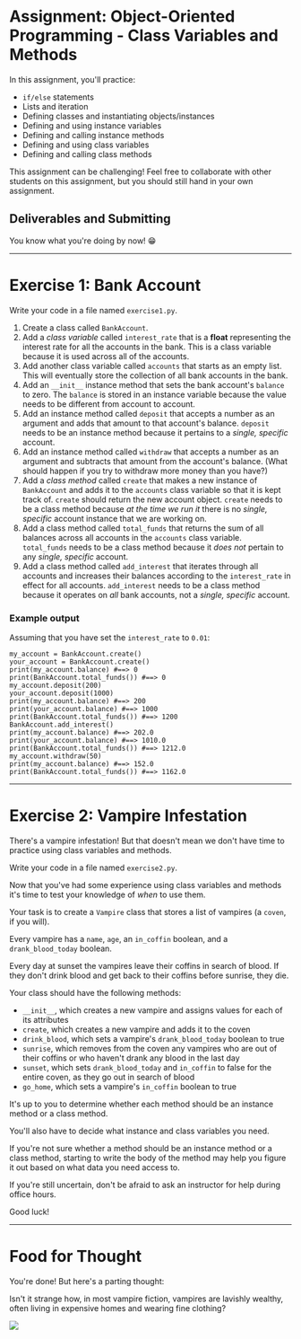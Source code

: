 # Assignment: Object-Oriented Programming - Class Variables and Methods

In this assignment, you'll practice:

* `if/else` statements
* Lists and iteration
* Defining classes and instantiating objects/instances
* Defining and using instance variables
* Defining and calling instance methods
* Defining and using class variables
* Defining and calling class methods

This assignment can be challenging! Feel free to collaborate with other students on this assignment, but you should still hand in your own assignment.

## Deliverables and Submitting

You know what you're doing by now! :grin:

---

# Exercise 1: Bank Account

Write your code in a file named `exercise1.py`.

1. Create a class called `BankAccount`.
1. Add a *class variable* called `interest_rate` that is a **float** representing the interest rate for all the accounts in the bank. This is a class variable because it is used across all of the accounts.
1. Add another class variable called `accounts` that starts as an empty list. This will eventually store the collection of all bank accounts in the bank.
1. Add an `__init__` instance method that sets the bank account's `balance` to zero.
   The `balance` is stored in an instance variable because the value needs to be different from account to account.
1. Add an instance method called `deposit` that accepts a number as an argument and adds that amount to that account's balance.
   `deposit` needs to be an instance method because it pertains to a *single, specific* account.
1. Add an instance method called `withdraw` that accepts a number as an argument and subtracts that amount from the account's balance.
   (What should happen if you try to withdraw more money than you have?)
1. Add a *class method* called `create` that makes a new instance of `BankAccount` and adds it to the `accounts` class variable so that it is kept track of.
  `create` should return the new account object.
  `create` needs to be a class method because *at the time we run it* there is no *single, specific* account instance that we are working on.
1. Add a class method called `total_funds` that returns the sum of all balances across all accounts in the `accounts` class variable.  
   `total_funds` needs to be a class method because it *does not* pertain to any *single, specific* account.
1. Add a class method called `add_interest` that iterates through all accounts and increases their balances according to the `interest_rate` in effect for all accounts.
   `add_interest` needs to be a class method because it operates on _all_ bank accounts, not a _single, specific_ account.

### Example output

Assuming that you have set the `interest_rate` to `0.01`:

```
my_account = BankAccount.create()
your_account = BankAccount.create()
print(my_account.balance) #==> 0
print(BankAccount.total_funds()) #==> 0
my_account.deposit(200)
your_account.deposit(1000)
print(my_account.balance) #==> 200
print(your_account.balance) #==> 1000
print(BankAccount.total_funds()) #==> 1200
BankAccount.add_interest()
print(my_account.balance) #==> 202.0
print(your_account.balance) #==> 1010.0
print(BankAccount.total_funds()) #==> 1212.0
my_account.withdraw(50)
print(my_account.balance) #==> 152.0
print(BankAccount.total_funds()) #==> 1162.0
```

---

# Exercise 2: Vampire Infestation

There's a vampire infestation! But that doesn't mean we don't have time to practice using class variables and methods.

Write your code in a file named `exercise2.py`.

Now that you've had some experience using class variables and methods it's time to test your knowledge of _when_ to use them.

Your task is to create a `Vampire` class that stores a list of vampires (a `coven`, if you will).

Every vampire has a `name`, `age`, an `in_coffin` boolean, and a `drank_blood_today` boolean.

Every day at sunset the vampires leave their coffins in search of blood. If they don't drink blood and get back to their coffins before sunrise, they die.

Your class should have the following methods:

* `__init__`, which creates a new vampire and assigns values for each of its attributes
* `create`, which creates a new vampire and adds it to the coven
* `drink_blood`, which sets a vampire's `drank_blood_today` boolean to true
* `sunrise`, which removes from the coven any vampires who are out of their coffins or who haven't drank any blood in the last day
* `sunset`, which sets `drank_blood_today` and `in_coffin` to false for the entire coven, as they go out in search of blood
* `go_home`, which sets a vampire's `in_coffin` boolean to true

It's up to you to determine whether each method should be an instance method or a class method.

You'll also have to decide what instance and class variables you need.

If you're not sure whether a method should be an instance method or a class method, starting to write the body of the method may help you figure it out based on what data you need access to. 

If you're still uncertain, don't be afraid to ask an instructor for help during office hours.

Good luck!



---

# Food for Thought

You're done! But here's a parting thought:

Isn't it strange how, in most vampire fiction, vampires are lavishly wealthy, often living in expensive homes and wearing fine clothing?

![](https://media.giphy.com/media/Quauv5GIn3WR9OY7RS/source.gif)
